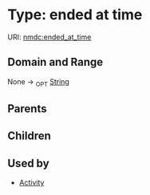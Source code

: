 
# Type: ended at time




URI: [nmdc:ended_at_time](https://microbiomedata/meta/ended_at_time)


## Domain and Range

None ->  <sub>OPT</sub> [String](types/String.md)

## Parents


## Children


## Used by

 * [Activity](Activity.md)
